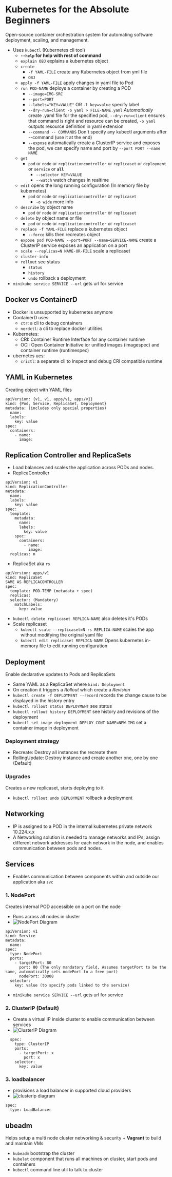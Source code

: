 # Kubernetes for the Absolute Beginners

Open-source container orchestration system for automating software deployment, scaling, and management.
  - Uses `kubectl` (Kubernetes cli tool)
    - **`--help` for help with rest of command**
    - `explain OBJ` explains a kubernetes object
    - `create`
      - `-f YAML-FILE` create any Kubernetes object from yml file
      - `OBJ` 
    - `apply -f YAML-FILE` apply changes in yaml file to Pod
    - `run POD-NAME` deploys a container by creating a POD
      - `--image=IMG-SRC`
      - `--port=PORT`
      - `--labels="KEY=VALUE"` OR `-l key=value` specify label
      - `--dry-run=client -o yaml > FILE-NAME.yaml` *Automatically* create .yaml file for the specified pod, `--dry-run=client` ensures that command is right and resource can be created, `-o yaml` outputs resource definition in yaml extension
      - `--command -- COMMANDS` Don't specify any kubectl arguments after --command (use it at the end)
      - `--expose` automatically create a ClusterIP service and exposes the pod, we can specify name and port by `--port PORT --name NAME`
    - `get`
      - `pod` or `node` or `replicationcontroller` or `replicaset` or `deployment` or `service` or **`all`**
        - `--selector KEY=VALUE`
        - `--watch` watch changes in realtime
    - `edit` opens the long running configuration (In memory file by kubernetes)
      - `pod` or `node` or `replicationcontroller` or `replicaset`
        - `-o wide` more info
    - `describe` by object name
      - `pod` or `node` or `replicationcontroller` or `replicaset`
    - `delete` by object name or file
      - `pod` or `node` or `replicationcontroller` or `replicaset`
    - `replace -f YAML-FILE` replace a kubernetes object
      - `--force` kills then recreates object
    - `expose pod POD-NAME --port=PORT --name=SERVICE-NAME` create a ClusterIP service exposes an application on a port
    - `scale --replicas=N NAME-OR-FILE` scale a replicaset
    - `cluster-info`
    - `rollout` see status
      - `status`
      - `history`
      - `undo` rollback a deployment
  - `minikube service SERVICE --url` gets url for service
##  Docker vs ContainerD
- Docker is unsupported by kubernetes anymore
- ContainerD uses:
  - `ctr`: a cli to debug containers
  - `nerdctl`: a cli to replace docker utilities 
- Kubernetes:
  - CRI: Container Runtime Interface for any container runtime
  - OCI: Open Container Initiative ior unified images (imagespec) and container runtime (runtimespec)
- ubernetes ues:
  - `crictl`: a separate cli to inspect and debug CRI compatible runtime

## YAML in Kubernetes
Creating object with YAML files
```
apiVersion: {v1, v1, apps/v1, apps/v1}
kind: {Pod, Service, ReplicaSet, Deployment}
metadata: (includes only special properties)
  name:
  labels:
    key: value
spec:
  containers: 
    - name:
      image:
```

## Replication Controller and ReplicaSets
- Load balances and scales the application across PODs and nodes.
- ReplicaController
```
apiVersion: v1
kind: ReplicationController
metadata:
  name:
  labels:
    key: value
spec:
  template:
    metadata:
      name:
      labels:
        key: value
    spec:
      containers: 
        - name:
          image:
  replicas: n
```
- ReplicaSet aka `rs`
```
apiVersion: apps/v1
kind: ReplicaSet
SAME AS REPLICACONTROLLER
spec:
  template: POD-TEMP (metadata + spec)
  replicas: 
  selector: (Mandatory)
    matchLabels:
      key: value 
```
- `kubectl delete replicaset REPLICA-NAME` also deletes it's PODs
- Scale replicaset
  - `kubectl scale --replicaset=N rs REPLICA-NAME` scales the app without modifying the original yaml file
  - `kubectl edit replicaset REPLICA-NAME` Opens kubernetes in-memory file to edit running configuration

## Deployment
Enable declarative updates to Pods and ReplicaSets
- Same YAML as a ReplicaSet where `kind: Deployment`
- On creation it triggers a *Rollout* which create a *Revision*   
- `kubectl create -f DEPLOYMENT --record` records the change cause to be displayed in the history entry
- `kubectl rollout status DEPLOYMENT` see status
- `kubectl rollout history DEPLOYMENT` see history and revisions of the deployment
- `kubectl set image deployment DEPLOY CONT-NAME=NEW-IMG` set a container image in deployment

### Deployment strategy
- Recreate: Destroy all instances the recreate them
- RollingUpdate: Destroy instance and create another one, one by one (Default)

### Upgrades
Creates a new replicaset, starts deploying to it
- `kubectl rollout undo DEPLOYMENT` rollback a deployment

## Networking
- IP is assigned to a POD in the internal kubernetes private network 10.224.x.x
- A Networking solution is needed to manage networks and IPs, assign different network addresses for each network in the node, and enables communication between pods and nodes.

## Services
- Enables communication between components within and outside our application aka `svc`
### 1. NodePort
Creates internal POD accessible on a port on the node
  - Runs across all nodes in cluster
  - ![NodePort Diagram](https://www.bogotobogo.com/DevOps/Docker/images/Docker-Kubeernetes-Pods-Services/Service-Port-NodePort-TargetPort.png)
  ```
  apiVersion: v1
  kind: Service
  metadata:
    name:
  spec:
    type: NodePort
    ports:
      - targetPort: 80
        port: 80 (The only mandatory field, Assumes targetPort to be the same, automatically sets nodePort to a free port)
        nodePort: 30008
    selector:
      key: value (to specify pods linked to the service)
  ```
  - `minikube service SERVICE --url` gets url for service

### 2. ClusterIP (Default)
- Create a virtual IP inside cluster to enable communication between services
- ![ClusterIP Diagram](https://miro.medium.com/v2/resize:fit:1200/1*dLlC4L2qpImyZS6gOntUjg.png)
```
  spec:
    type: ClusterIP
    ports:
      - targetPort: x
        port: x
    selector:
      key: value
```
### 3. loadbalancer
- provisions a load balancer in supported cloud providers
- ![clusterip diagram](https://www.ionos.co.uk/digitalguide/fileadmin/digitalguide/schaubilder/overview-of-how-kubernetes-load-balancers-work.png)
```
spec:
  type: LoadBalancer
```

## ubeadm
Helps setup a multi node cluster networking & security + **Vagrant** to build and maintain VMs
- `kubeadm` bootstrap the cluster
- `kubelet` component that runs all machines on cluster, start pods and containers
- `kubectl` command line util to talk to cluster
